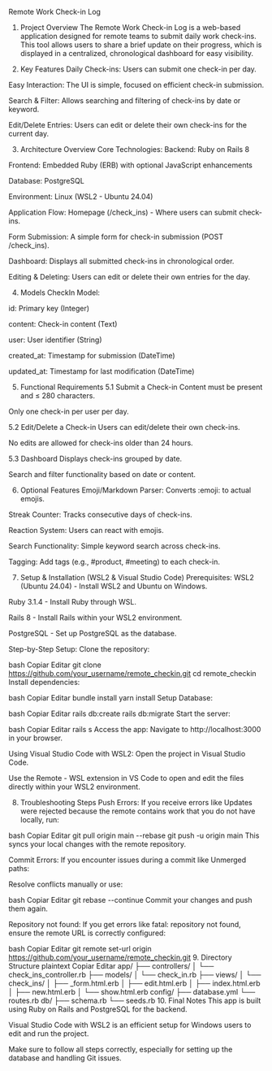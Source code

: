 Remote Work Check-in Log
1. Project Overview
The Remote Work Check-in Log is a web-based application designed for remote teams to submit daily work check-ins. This tool allows users to share a brief update on their progress, which is displayed in a centralized, chronological dashboard for easy visibility.

2. Key Features
Daily Check-ins: Users can submit one check-in per day.

Easy Interaction: The UI is simple, focused on efficient check-in submission.

Search & Filter: Allows searching and filtering of check-ins by date or keyword.

Edit/Delete Entries: Users can edit or delete their own check-ins for the current day.

3. Architecture Overview
Core Technologies:
Backend: Ruby on Rails 8

Frontend: Embedded Ruby (ERB) with optional JavaScript enhancements

Database: PostgreSQL

Environment: Linux (WSL2 - Ubuntu 24.04)

Application Flow:
Homepage (/check_ins) - Where users can submit check-ins.

Form Submission: A simple form for check-in submission (POST /check_ins).

Dashboard: Displays all submitted check-ins in chronological order.

Editing & Deleting: Users can edit or delete their own entries for the day.

4. Models
CheckIn Model:

id: Primary key (Integer)

content: Check-in content (Text)

user: User identifier (String)

created_at: Timestamp for submission (DateTime)

updated_at: Timestamp for last modification (DateTime)

5. Functional Requirements
5.1 Submit a Check-in
Content must be present and ≤ 280 characters.

Only one check-in per user per day.

5.2 Edit/Delete a Check-in
Users can edit/delete their own check-ins.

No edits are allowed for check-ins older than 24 hours.

5.3 Dashboard
Displays check-ins grouped by date.

Search and filter functionality based on date or content.

6. Optional Features
Emoji/Markdown Parser: Converts :emoji: to actual emojis.

Streak Counter: Tracks consecutive days of check-ins.

Reaction System: Users can react with emojis.

Search Functionality: Simple keyword search across check-ins.

Tagging: Add tags (e.g., #product, #meeting) to each check-in.

7. Setup & Installation (WSL2 & Visual Studio Code)
Prerequisites:
WSL2 (Ubuntu 24.04) - Install WSL2 and Ubuntu on Windows.

Ruby 3.1.4 - Install Ruby through WSL.

Rails 8 - Install Rails within your WSL2 environment.

PostgreSQL - Set up PostgreSQL as the database.

Step-by-Step Setup:
Clone the repository:

bash
Copiar
Editar
git clone https://github.com/your_username/remote_checkin.git
cd remote_checkin
Install dependencies:

bash
Copiar
Editar
bundle install
yarn install
Setup Database:

bash
Copiar
Editar
rails db:create
rails db:migrate
Start the server:

bash
Copiar
Editar
rails s
Access the app:
Navigate to http://localhost:3000 in your browser.

Using Visual Studio Code with WSL2:
Open the project in Visual Studio Code.

Use the Remote - WSL extension in VS Code to open and edit the files directly within your WSL2 environment.

8. Troubleshooting Steps
Push Errors: If you receive errors like Updates were rejected because the remote contains work that you do not have locally, run:

bash
Copiar
Editar
git pull origin main --rebase
git push -u origin main
This syncs your local changes with the remote repository.

Commit Errors: If you encounter issues during a commit like Unmerged paths:

Resolve conflicts manually or use:

bash
Copiar
Editar
git rebase --continue
Commit your changes and push them again.

Repository not found: If you get errors like fatal: repository not found, ensure the remote URL is correctly configured:

bash
Copiar
Editar
git remote set-url origin https://github.com/your_username/remote_checkin.git
9. Directory Structure
plaintext
Copiar
Editar
app/
├── controllers/
│   └── check_ins_controller.rb
├── models/
│   └── check_in.rb
├── views/
│   └── check_ins/
│       ├── _form.html.erb
│       ├── edit.html.erb
│       ├── index.html.erb
│       ├── new.html.erb
│       └── show.html.erb
config/
├── database.yml
└── routes.rb
db/
├── schema.rb
└── seeds.rb
10. Final Notes
This app is built using Ruby on Rails and PostgreSQL for the backend.

Visual Studio Code with WSL2 is an efficient setup for Windows users to edit and run the project.

Make sure to follow all steps correctly, especially for setting up the database and handling Git issues.
